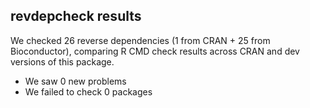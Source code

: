 ## revdepcheck results

We checked 26 reverse dependencies (1 from CRAN + 25 from Bioconductor), comparing R CMD check results across CRAN and dev versions of this package.

 * We saw 0 new problems
 * We failed to check 0 packages

